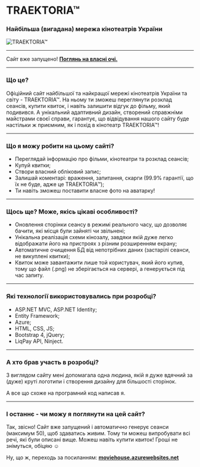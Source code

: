 # TRAEKTORIA™
### Найбільша (вигадана) мережа кінотеатрів України
![TRAEKTORIA™](https://user-images.githubusercontent.com/24297249/48654037-338d2880-ea12-11e8-8855-49e48449fe4d.png "TRAEKTORIA™")

***

Сайт вже запущено! [**Поглянь на власні очі.**](https://moviehouse.azurewebsites.net/)

***

### Що це?
Офіційний сайт найбільшої та найкращої мережі кінотеатрів України та світу - TRAEKTORIA™. 
На ньому ти зможеш переглянути розклад сеансів, купити квиток, і навіть залишити відгук до фільму, який подивився.
А унікальний адаптивний дизайн, створений справжніми майстрами своєї справи, гарантує, що відвідування нашого сайту буде настільки ж приємним, як і похід в кінотеатр TRAEKTORIA™!

___

### Що я можу робити на цьому сайті?
+ Переглядай інформацію про фільми, кінотеатри та розклад сеансів;
+ Купуй квитки;
+ Створи власний обліковий запис;
+ Залишай коментарі: враження, запитання, скарги (99.9% гарантії, що їх не буде, адже це TRAEKTORIA™);
+ Ти навіть зможеш поставити власне фото на аватарку!

___

### Щось ще? Може, якісь цікаві особливості?
+ Оновлення сторінки сеансу в режимі реального часу, що дозволяє бачити, які місця були зайняті чи звільнені;
+ Унікальна реалізація схеми кінозалу, завдяки якій дуже легко відображати його на пристроях з різним розширенням екрану;
+ Автоматичне очищення БД від непотрібних даних (застарілі сеанси, не викуплені квитки);
+ Квиток може завантажити лише той користувач, який його купив, тому що файл (.png) не зберігається на сервері, а генерується під час запиту.

___

### Які технології використовувались при розробці?
+ ASP.NET MVC, ASP.NET Identity;
+ Entity Framework;
+ Azure;
+ HTML, CSS, JS;
+ Bootstrap 4, jQuery;
+ LiqPay API, Ninject.

___

### А хто брав участь в розробці?
З виглядом сайту мені допомагала одна людина, якій я дуже вдячний за (дуже) круті логотипи і створення дизайну для більшості сторінок.

А все що схоже на програмний код написав я.

___

### І останнє - чи можу я поглянути на цей сайт?
Так, звісно! Сайт вже запущений і автоматично генерує сеанси (максимум 50), щоб здаватись живим.
Тому ти можеш випробувати всі речі, які були описані вище. Можеш навіть купити квиток! Гроші не знімуться, обіцяю ☺

Ну, що ж, переходь за посиланням: [**moviehouse.azurewebsites.net**](https://moviehouse.azurewebsites.net/)
